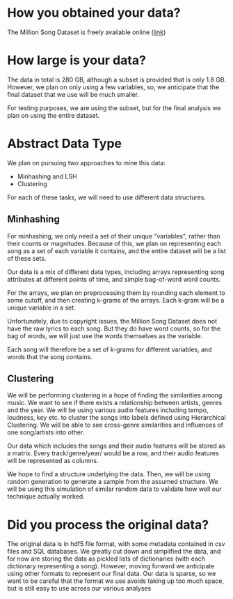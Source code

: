 
# How you obtained your data?

The Million Song Dataset is freely available online ([link](https://labrosa.ee.columbia.edu/millionsong/musixmatch#getting))

# How large is your data?

The data in total is 280 GB, although a subset is provided that is only 1.8 GB.
However, we plan on only using a few variables,
so, we anticipate that the final dataset that we use will be much smaller.

For testing purposes, we are using the subset, 
but for the final analysis we plan on using the entire dataset.

# Abstract Data Type

We plan on pursuing two approaches to mine this data:

* Minhashing and LSH
* Clustering

For each of these tasks, we will need to use different data structures.

## Minhashing

For minhashing, we only need a set of their unique "variables",
rather than their counts or magnitudes.
Because of this, we plan on representing each song 
as a set of each variable it contains,
and the entire dataset will be a list of these sets.

Our data is a mix of different data types, 
including arrays representing song attributes at different points of time,
and simple bag-of-word word counts.

For the arrays, we plan on preprocessing them by rounding each element to
some cutoff, and then creating k-grams of the arrays.
Each k-gram will be a unique variable in a set.

Unfortunately, due to copyright issues, the Million Song Dataset 
does not have the raw lyrics to each song.
But they do have word counts,
so for the bag of words, we will just use the words themselves as the variable.

Each song will therefore be a set of k-grams for different variables,
and words that the song contains.

## Clustering

We will be performing clustering in a hope of finding the similarities among music. We want to see if there exists a relationship between artists, genres and the year. We will be using various audio features including tempo, loudness, key etc. to cluster the songs into labels defined using Hierarchical Clustering. We will be able to see cross-genre similarities and influences of one song/artists into other. 

Our data which includes the songs and their audio features will be stored as a matrix. Every track/genre/year/ would be a row, and their audio features will be represented as columns. 

We hope to find a structure underlying the data. Then, we will be using random generation to generate a sample from the assumed structure. We will be using this simulation of similar random data to validate how well our technique actually worked.

# Did you process the original data?

The original data is in hdf5 file format, 
with some metadata contained in csv files and SQL databases.
We greatly cut down and simplified the data, 
and for now are storing the data as pickled lists of dictionaries 
(with each dictionary representing a song).
However, moving forward we anticipate using other formats to represent our final data.
Our data is sparse, so we want to be careful that 
the format we use avoids taking up too much space, 
but is still easy to use across our various analyses

